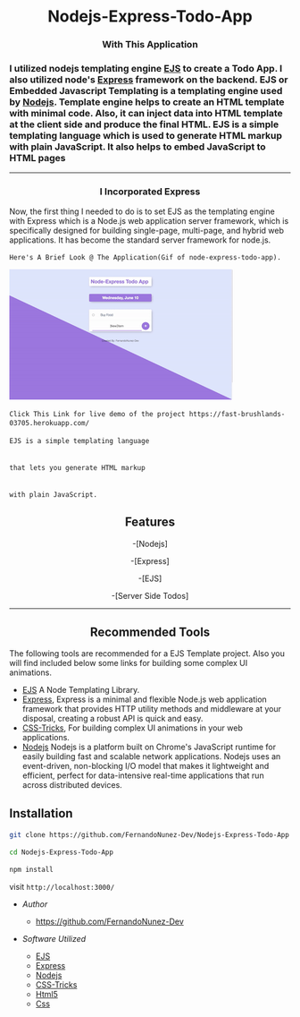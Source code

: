 
<h1 align="center">Nodejs-Express-Todo-App</h1>

 

<h3 align="center">With This Application<h3>
<p align="center">

I utilized nodejs templating engine [EJS](https://ejs.co) to create a Todo App. I also utilized
node's [Express](https://expressjs.com/) framework on the backend. EJS or Embedded Javascript Templating is a templating engine used by [Nodejs](https://nodejs.org/en/). Template engine helps to create an HTML template with minimal code. Also, it can inject data into  HTML template at the client side and produce the final HTML. EJS is a simple templating language which is used to generate HTML markup with plain JavaScript. It also helps to embed JavaScript to HTML pages
</p>

- - - - - - - - -


<p align="center">
<h3 align="center">I Incorporated Express</h3>
Now, the first thing I needed to do is to set EJS as the templating engine with Express which is a Node.js web    application server framework, which is specifically designed for building single-page, multi-page, and hybrid web  applications. It has become the standard server framework for node.js.
</p>


    Here's A Brief Look @ The Application(Gif of node-express-todo-app).
    
   
   ![node-express-todo-app.gif](assets/node-express-todo-app.gif)
    

    
    
    
    
    
    
    Click This Link for live demo of the project https://fast-brushlands-03705.herokuapp.com/

    EJS is a simple templating language 

    
    that lets you generate HTML markup 
    
    
    with plain JavaScript. 
   

    



<h2 align="center">Features</h2>


<p align="center">
-[Nodejs]

<p align="center">
-[Express]

<p align="center">
-[EJS]

<p align="center">
-[Server Side Todos]



- - - - - - - - -

<p align="center">
  
<h2 align="center">Recommended Tools</h2>



The following tools are recommended for a EJS Template project. Also you will find included below some links for building some complex UI animations.
   
- [EJS](https://ejs.co/) A Node Templating Library.
- [Express](https://expressjs.com/), Express is a minimal and flexible Node.js web application framework that provides HTTP utility methods and middleware at your disposal, creating a robust API is quick and easy.
- [CSS-Tricks](https://css-tricks.com/building-a-complex-ui-animation-in-react-simply), For building complex UI animations in your web applications.
- [Nodejs](https://nodejs.org/en/) Nodejs is a platform built on Chrome's JavaScript runtime for easily building fast and scalable network applications. Nodejs uses an event-driven, non-blocking I/O model that makes it lightweight and efficient, perfect for data-intensive real-time applications that run across distributed devices.
</p>


<h2>Installation</h2>



   ```sh
   git clone https://github.com/FernandoNunez-Dev/Nodejs-Express-Todo-App
   ```

   ```sh
   cd Nodejs-Express-Todo-App
   ```

   ```sh
   npm install
   ```

   
   
   
  visit `http://localhost:3000/`


 
- _Author_
  
  - https://github.com/FernandoNunez-Dev
 
 


- _Software Utilized_
  
  - [EJS](https://ejs.co/) 
  - [Express](https://expressjs.com/)
  - [Nodejs](https://nodejs.org/en/)
  - [CSS-Tricks](https://css-tricks.com/building-a-complex-ui-animation-in-react-simply)
  - [Html5](https://html.com/)
  - [Css](http://www.css3.info/)
